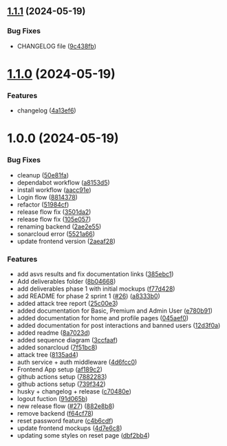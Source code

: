## [1.1.1](https://github.com/tomasoliveira21/desofs2024_M1B_3/compare/v1.1.0...v1.1.1) (2024-05-19)


### Bug Fixes

* CHANGELOG file ([9c438fb](https://github.com/tomasoliveira21/desofs2024_M1B_3/commit/9c438fb3242b9aac9788887234c3d64f8932bc76))

# [1.1.0](https://github.com/tomasoliveira21/desofs2024_M1B_3/compare/v1.0.0...v1.1.0) (2024-05-19)


### Features

* changelog ([4a13ef6](https://github.com/tomasoliveira21/desofs2024_M1B_3/commit/4a13ef6e50348b383e18f58d7181e52a98301ac0))

# 1.0.0 (2024-05-19)


### Bug Fixes

* cleanup ([50e81fa](https://github.com/tomasoliveira21/desofs2024_M1B_3/commit/50e81fa036d28fc37f6e3019f60d10e40066efd3))
* dependabot workflow ([a8153d5](https://github.com/tomasoliveira21/desofs2024_M1B_3/commit/a8153d551a9294fee257c257959a99f9f26a9cc4))
* install workflow ([aacc91e](https://github.com/tomasoliveira21/desofs2024_M1B_3/commit/aacc91ea93b1ab49b6fd79be7da6fc2343cf6194))
* Login flow ([8814378](https://github.com/tomasoliveira21/desofs2024_M1B_3/commit/8814378f683433a5f47ffb3aa1e6724a81f54e2e))
* refactor ([51984cf](https://github.com/tomasoliveira21/desofs2024_M1B_3/commit/51984cfa977b2aeecc1c8d71414d6e039c56aa1d))
* release flow fix ([3501da2](https://github.com/tomasoliveira21/desofs2024_M1B_3/commit/3501da26074850988f3a7aa8e401964a340e9e4e))
* release flow fix ([105e057](https://github.com/tomasoliveira21/desofs2024_M1B_3/commit/105e057c6e81784615ac24fdd2a10f05560de533))
* renaming backend ([2ae2e55](https://github.com/tomasoliveira21/desofs2024_M1B_3/commit/2ae2e55fa8910f034439a94d62029c115096d4bf))
* sonarcloud error ([5521a66](https://github.com/tomasoliveira21/desofs2024_M1B_3/commit/5521a66859102caae10d2dd058d745a574b1d4db))
* update frontend version ([2aeaf28](https://github.com/tomasoliveira21/desofs2024_M1B_3/commit/2aeaf28982d3a9595c58c532cd31a060c3d8a2f2))


### Features

* add asvs results and fix documentation links ([385ebc1](https://github.com/tomasoliveira21/desofs2024_M1B_3/commit/385ebc1850af99e654c67d707a563d52a64cf214))
* Add deliverables folder ([8b04668](https://github.com/tomasoliveira21/desofs2024_M1B_3/commit/8b046681744c494b3511a5b227dfb8bc16504200))
* add deliverables phase 1 with initial mockups ([f77d428](https://github.com/tomasoliveira21/desofs2024_M1B_3/commit/f77d4282b792dbe79c45d52b527869afd53606b3))
* add README for phase 2 sprint 1 ([#26](https://github.com/tomasoliveira21/desofs2024_M1B_3/issues/26)) ([a8333b0](https://github.com/tomasoliveira21/desofs2024_M1B_3/commit/a8333b02c0c66c321df4849af00e89dc26914190))
* added attack tree report ([25c00e3](https://github.com/tomasoliveira21/desofs2024_M1B_3/commit/25c00e38d2c1bff04ab930c86e99ada8bff3252d))
* added documentation for Basic, Premium and Admin User ([e780b91](https://github.com/tomasoliveira21/desofs2024_M1B_3/commit/e780b9133b0c7ce01eca9c4de9f7012c5c6965e6))
* added documentation for home and profile pages ([045aef0](https://github.com/tomasoliveira21/desofs2024_M1B_3/commit/045aef069f557d67d83b3d059864cdcc51e84664))
* added documentation for post interactions and banned users ([12d3f0a](https://github.com/tomasoliveira21/desofs2024_M1B_3/commit/12d3f0a75d7534b8c2e4321f3e7936835aa29fd3))
* added readme ([8a7023d](https://github.com/tomasoliveira21/desofs2024_M1B_3/commit/8a7023d1dc9ffdc8ea8532f1724bd54e7d1925c4))
* added sequence diagram ([3ccfaaf](https://github.com/tomasoliveira21/desofs2024_M1B_3/commit/3ccfaafc8cea8fd3da67dbd766765651d4339759))
* added sonarcloud ([7f51bc8](https://github.com/tomasoliveira21/desofs2024_M1B_3/commit/7f51bc8502d97070c9683621f4373fd6f458b905))
* attack tree ([8135ad4](https://github.com/tomasoliveira21/desofs2024_M1B_3/commit/8135ad47d9a836dfeb571f52be177c4ec0c4ae40))
* auth service + auth middleware ([4d6fcc0](https://github.com/tomasoliveira21/desofs2024_M1B_3/commit/4d6fcc0ab8dfeec2f4ccb241ec2e9c9503616ea6))
* Frontend App setup ([af189c2](https://github.com/tomasoliveira21/desofs2024_M1B_3/commit/af189c293599fd9f55b004e2b51072ee9d29b0d4))
* github actions setup ([7882283](https://github.com/tomasoliveira21/desofs2024_M1B_3/commit/7882283588cf1609f3cfa03e85cd7c78fe0f1096))
* github actions setup ([739f342](https://github.com/tomasoliveira21/desofs2024_M1B_3/commit/739f342c12f8d33addc7324c3923f7c4ba5934c5))
* husky + changelog + release ([c70480e](https://github.com/tomasoliveira21/desofs2024_M1B_3/commit/c70480eeb03f788c6d23a1ba3fe6716bd9ee17d5))
* logout fuction ([91d065b](https://github.com/tomasoliveira21/desofs2024_M1B_3/commit/91d065bfd26985f269ca82647dd3a0873260a529))
* new release flow ([#27](https://github.com/tomasoliveira21/desofs2024_M1B_3/issues/27)) ([882e8b8](https://github.com/tomasoliveira21/desofs2024_M1B_3/commit/882e8b830cc9b88a1f15b6d4d8a47142191324cb))
* remove backend ([f64cf78](https://github.com/tomasoliveira21/desofs2024_M1B_3/commit/f64cf78afd99a3cecadd67510bc5534cc1f9fd2d))
* reset password feature ([c4b6cdf](https://github.com/tomasoliveira21/desofs2024_M1B_3/commit/c4b6cdf442adfb7c96e051a4f718149aff3528f1))
* update frontend mockups ([4d7e6c8](https://github.com/tomasoliveira21/desofs2024_M1B_3/commit/4d7e6c83c951b8d47d5ae7d981489481bb587a14))
* updating some styles on reset page ([dbf2bb4](https://github.com/tomasoliveira21/desofs2024_M1B_3/commit/dbf2bb476f0585150c9441e4ca2f0d862c590d80))
